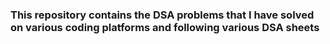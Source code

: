 <h3>This repository contains the DSA problems that I have solved on various coding platforms and following various DSA sheets</h3>
